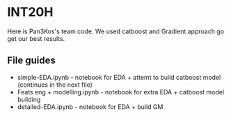 # INT20H

Here is Pan3Kos's team code. We used catboost and Gradient approach go get our best results.

## File guides

- simple-EDA.ipynb - notebook for EDA + attemt to build catboost model (continues in the next file)
- Feats eng + modelling.ipynb - notebook for extra EDA + catboost model building 
- detailed-EDA.ipynb - notebook for EDA + build GM 
